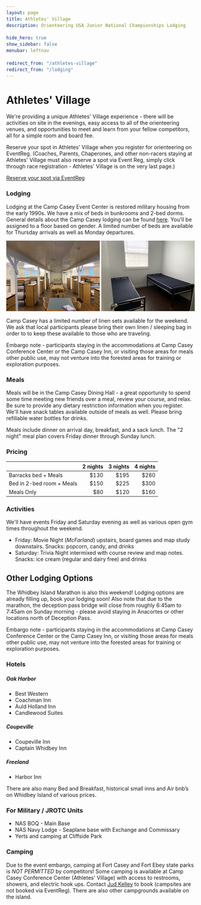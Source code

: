 ```yaml
---
layout: page
title: Athletes' Village
description: Orienteering USA Junior National Championships Lodging

hide_hero: true
show_sidebar: false
menubar: leftnav

redirect_from: "/athletes-village"
redirect_from: "/lodging"
---
```


# Athletes' Village

We're providing a unique Athletes' Village experience - there will be activities on site in the evenings, easy access to all of the orienteering venues, and opportunities to meet and learn from your fellow competitors, all for a simple room and board fee.

Reserve your spot in Athletes' Village when you register for orienteering on EventReg. (Coaches, Parents, Chaperones, and other non-racers staying at Athletes' Village must also reserve a spot via Event Reg, simply click through race registration - Athletes' Village is on the very last page.)

<a class="button is-info" href="https://eventreg.orienteeringusa.org/eventregister/a40/register/start/jn2020">Reserve your spot via EventReg</a>

### Lodging

Lodging at the Camp Casey Event Center is restored military housing from the early 1990s. We have a mix of beds in bunkrooms and 2-bed dorms. General details about the Camp Casey lodging can be found <a href="https://casey.spu.edu/staying-at-camp-casey/lodging/">here</a>. You'll be assigned to a floor based on gender. A limited number of beds are available for Thursday arrivals as well as Monday departures. 

![Image of Bunkroom](./assets/img/Bunks.png)
![Image of 2 Bed Dorm](./assets/img/2BedDorm.png)

Camp Casey has a limited number of linen sets available for the weekend. We ask that local participants please bring their own linen / sleeping bag in order to to keep these available to those who are traveling.

Embargo note - participants staying in the accommodations at Camp Casey Conference Center or the Camp Casey Inn, or visiting those areas for meals other public use, may not venture into the forested areas for training or exploration purposes.

### Meals

Meals will be in the Camp Casey Dining Hall - a great opportunity to spend some time meeting new friends over a meal, review your course, and relax. Be sure to provide any dietary restriction information when you register. We'll have snack tables available outside of meals as well. Please bring refillable water bottles for drinks.

Meals include dinner on arrival day, breakfast, and a sack lunch. The "2 night" meal plan covers Friday dinner through Sunday lunch.

### Pricing

|  | 2 nights | 3 nights | 4 nights |
| ----- |  ---: |  ----: |      ---: |
| Barracks bed + Meals | $130 | $195 |  $260 |
| Bed in 2-bed room + Meals | $150 | $225 | $300 |
| Meals Only | $80 | $120 | $160 |

### Activities

We'll have events Friday and Saturday evening as well as various open gym times throughout the weekend.

* Friday: Movie Night (*McFarland*) upstairs, board games and map study downstairs. Snacks: popcorn, candy, and drinks
* Saturday: Trivia Night intermixed with course review and map notes. Snacks: ice cream (regular and dairy free) and drinks

## Other Lodging Options
The Whidbey Island Marathon is also this weekend! Lodging options are already filling up, book your lodging soon! Also note that due to the marathon, the deception pass bridge will close from roughly 6:45am to 7:45am on Sunday morning - please avoid staying in Anacortes or other locations north of Deception Pass.

Embargo note - participants staying in the accommodations at Camp Casey Conference Center or the Camp Casey Inn, or visiting those areas for meals other public use, may not venture into the forested areas for training or exploration purposes.

### Hotels
##### Oak Harbor
* Best Western
* Coachman Inn
* Auld Holland Inn
* Candlewood Suites

##### Coupeville
* Coupeville Inn
* Captain Whidbey Inn

##### Freeland
* Harbor Inn

There are also many Bed and Breakfast, historical small inns and Air bnb’s on Whidbey Island of various prices.

### For Military / JROTC Units
* NAS BOQ - Main Base
* NAS Navy Lodge - Seaplane base with Exchange and Commissary
* Yerts and camping at Cliffside Park

### Camping
Due to the event embargo, camping at Fort Casey and Fort Ebey state parks is *NOT PERMITTED* by competitors! Some camping is available at Camp Casey Conference Center (Athletes' Village) with access to restrooms, showers, and electric hook ups. Contact [Jud Kelley](http://cascadeoc.org/contact/jud-kelley/) to book (campsites are not booked via EventReg). There are also other campgrounds available on the island.
